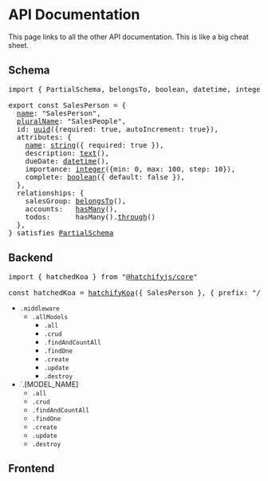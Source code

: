 # API Documentation

This page links to all the other API documentation. This is like a big cheat sheet.

## Schema

<pre>
import { PartialSchema, belongsTo, boolean, datetime, integer, hasMany, string } from "@hatchifyjs/core"
  
export const SalesPerson = {
  <a href="schema/naming.md#schemaname">name</a>: "SalesPerson",
  <a href="schema/naming.md#schemapluralname">pluralName</a>: "SalesPeople",
  id: <a href="schema/attribute-types/uuid.md">uuid</a>({required: true, autoIncrement: true}),
  attributes: {
    <a href="schema/naming.md#schemaattributesattribute_name">name</a>: <a href="./attribute-types/string.md">string</a>({ required: true }),
    description: <a href="schema/attribute-types/text.md">text</a>(),
    dueDate: <a href="schema/attribute-types/datetime.md">datetime</a>(),
    importance: <a href="schema/attribute-types/integer.md">integer</a>({min: 0, max: 100, step: 10}),
    complete: <a href="schema/attribute-types/boolean.md">boolean</a>({ default: false }),
  },
  relationships: {
    salesGroup: <a href="schema/relationship-types/belongs-to.md">belongsTo</a>(),
    accounts:   <a href="schema/relationship-types/has-many.md">hasMany</a>(),
    todos:      hasMany().<a href="schema/relationship-types/has-many-through.md">through</a>()
  },
} satisfies <a href="schema/naming.md">PartialSchema</a>
</pre>

## Backend

<pre>
import { hatchedKoa } from "<a href="./koa/README.md">@hatchifyjs/core</a>"
  
const hatchedKoa = <a href="./koa/README.md#hatchifykoa">hatchifyKoa</a>({ SalesPerson }, { prefix: "/api" })
</pre>

- `.middleware`
  - `.allModels`
    - `.all`
    - `.crud`
    - `.findAndCountAll`
    - `.findOne`
    - `.create`
    - `.update`
    - `.destroy`
- `.[MODEL_NAME]
  - `.all`
  - `.crud`
  - `.findAndCountAll`
  - `.findOne`
  - `.create`
  - `.update`
  - `.destroy`

## Frontend
